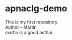 # apnaclg-demo
This is my first repository.
<br>
Author - Martin
<br>
martin is a good author.
<br>
